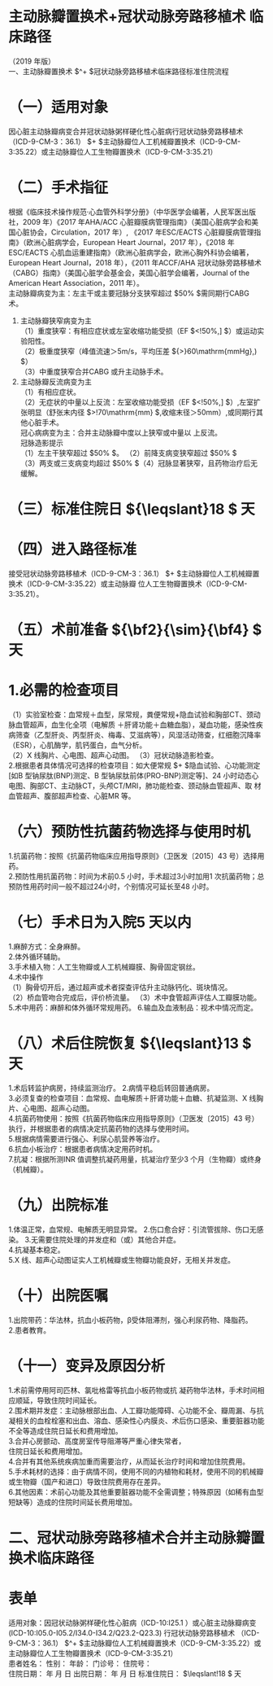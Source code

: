 # 主动脉瓣置换术+冠状动脉旁路移植术 临床路径  
（2019 年版）  
一、主动脉瓣置换术 $^+ $冠状动脉旁路移植术临床路径标准住院流程  
# （一）适用对象  
因心脏主动脉瓣病变合并冠状动脉粥样硬化性心脏病行冠状动脉旁路移植术（ICD-9-CM-3：36.1） $+ $主动脉瓣位人工机械瓣置换术（ICD-9-CM-3:35.22）或主动脉瓣位人工生物瓣置换术（ICD-9-CM-3:35.21）  
# （二）手术指征  
根据《临床技术操作规范·心血管外科学分册》（中华医学会编著，人民军医出版社，2009 年）《2017 年AHA/ACC 心脏瓣膜病管理指南》（美国心脏病学会和美国心脏协会，Circulation，2017 年）, 《2017 年ESC/EACTS 心脏瓣膜病管理指南》（欧洲心脏病学会，European Heart Journal，2017 年），《2018 年ESC/EACTS 心肌血运重建指南》（欧洲心脏病学会，欧洲心胸外科协会编著，European Heart Journal，2018 年），《2011 年ACCF/AHA 冠状动脉旁路移植术（CABG）指南》（美国心脏学会基金会，美国心脏学会编著，Journal of the American Heart Association，2011 年）。  
主动脉瓣病变为主：左主干或主要冠脉分支狭窄超过 $50\% $需同期行CABG 术。  
1. 主动脉瓣狭窄病变为主  
（1）重度狭窄：有相应症状或左室收缩功能受损（EF
$<\!50\%\,] $）或运动实验阳性。  
（2）极重度狭窄（峰值流速＞5m/s，平均压差 ${>}60\mathrm{mmHg}\,) $）  
（3）中重度狭窄合并CABG 或升主动脉手术。  
2. 主动脉瓣反流病变为主  
（1）有相应症状。  
（2）无症状的中量以上反流：左室收缩功能受损（EF
$<\!50\%\,] $）,左室扩张明显（舒张末内径 $>\!70\mathrm{mm} $,收缩末径＞50mm）,或同期行其他心脏手术。  
冠心病病变为主：合并主动脉瓣中度以上狭窄或中量以 上反流。  
冠脉造影提示  
（1）左主干狭窄超过 $50\% $。 （2）前降支病变狭窄超过 $50\% $  
（3）两支或三支病变均超过 $50\% $（4）冠脉显著狭窄，且药物治疗后无缓解。  
# （三）标准住院日 ${\leqslant}18 $ 天  
# （四）进入路径标准  
接受冠状动脉旁路移植术（ICD-9-CM-3：36.1） $+ $主动脉瓣位人工机械瓣置换术（ICD-9-CM-3:35.22）或主动脉瓣 位人工生物瓣置换术（ICD-9-CM-3:35.21）。  
# （五）术前准备 ${\bf2}{\sim}{\bf4} $ 天  
# 1.必需的检查项目  
（1）实验室检查：血常规＋血型，尿常规，粪便常规+隐血试验和胸部CT、颈动脉血管超声，血生化全项（电解质 ＋肝肾功能＋血糖血脂），凝血功能，感染性疾病筛查（乙型肝炎、丙型肝炎、梅毒、艾滋病等），风湿活动筛查，红细胞沉降率（ESR），心肌酶学，肌钙蛋白，血气分析。  
（2）X 线胸片、心电图、超声心动图。 （3）冠状动脉造影检查。  
2.根据患者具体情况可选择的检查项目：如大便常规 $+ $隐血试验、心功能测定[如B 型钠尿肽(BNP)测定、B 型钠尿肽前体(PRO-BNP)测定等]、24 小时动态心电图、胸部CT、主动脉CT，头颅CT/MRI，肺功能检查、颈动脉血管超声、取 材血管超声、腹部超声检查、心脏MR 等。  
# （六）预防性抗菌药物选择与使用时机  
1.抗菌药物：按照《抗菌药物临床应用指导原则》（卫医发〔2015〕43 号）选择用药。  
2.预防性用抗菌药物：时间为术前0.5 小时，手术超过3小时加用1 次抗菌药物；总预防性用药时间一般不超过24小时，个别情况可延长至48 小时。  
# （七）手术日为入院5 天以内  
1.麻醉方式：全身麻醉。  
2.体外循环辅助。  
3.手术植入物：人工生物瓣或人工机械瓣膜、胸骨固定钢丝。  
4.术中操作  
（1）胸骨切开后，通过超声或术者探查评估升主动脉钙化、斑块情况。  
（2）桥血管吻合完成后，评价桥流量。 （3）术中食管超声评估人工瓣膜功能。  
5.术中用药：麻醉和体外循环常规用药。 6.输血及血液制品：视术中情况而定。  
# （八）术后住院恢复 ${\leqslant}13 $ 天  
1.术后转监护病房，持续监测治疗。 2.病情平稳后转回普通病房。  
3.必须复查的检查项目：血常规、血电解质＋肝肾功能＋血糖、抗凝监测、X 线胸片、心电图、超声心动图。  
4.抗菌药物使用：按照《抗菌药物临床应用指导原则》（卫医发〔2015〕43 号）执行，并根据患者的病情决定抗菌药物的选择与使用时间。  
5.根据病情需要进行强心、利尿心肌营养等治疗。  
6.抗血小板治疗：根据患者病情决定用药时机。  
7.抗凝：根据所测INR 值调整抗凝药用量，抗凝治疗至少3 个月（生物瓣）或终身（机械瓣）。  
# （九）出院标准  
1.体温正常，血常规、电解质无明显异常。 2.伤口愈合好：引流管拔除、伤口无感染。 3.无需要住院处理的并发症和（或）其他合并症。  
4.抗凝基本稳定。  
5.X 线、超声心动图证实人工机械瓣或生物瓣功能良好，无相关并发症。  
# （十）出院医嘱  
1.出院带药：华法林，抗血小板药物，β受体阻滞剂，强心利尿药物、降脂药。  
2.患者教育。  
# （十一）变异及原因分析  
1.术前需停用阿司匹林、氯吡格雷等抗血小板药物或抗 凝药物华法林，手术时间相应顺延，导致住院时间延长。  
2.围术期并发症：主动脉根部出血、人工瓣功能障碍、心功能不全、瓣周漏、与抗凝相关的血栓栓塞和出血、溶血、感染性心内膜炎、术后伤口感染、重要脏器功能不全等造成住院日延长和费用增加。  
3.合并心房颤动、高度房室传导阻滞等严重心律失常者，  
住院日延长和费用增加。  
4.合并有其他系统疾病加重而需要治疗，从而延长治疗时间和增加住院费用。  
5.手术耗材的选择：由于病情不同，使用不同的内植物和耗材，使用不同的机械瓣或生物瓣（国产和进口）导致住院费用存在差异。  
6.其他因素：术前心功能及其他重要脏器功能不全需调整；特殊原因（如稀有血型短缺等）造成的住院时间延长费用增加。  
# 二、冠状动脉旁路移植术合并主动脉瓣置换术临床路径  
# 表单  
适用对象：因冠状动脉粥样硬化性心脏病（ICD-10:I25.1 ）或心脏主动脉瓣病变 (ICD-10:I05.0-I05.2/I34.0-I34.2/Q23.2-Q23.3) 行冠状动脉旁路移植术 （ICD-9-CM-3：36.1） $^+ $主动脉瓣位人工机械瓣置换术（ICD-9-CM-3:35.22）或主动脉瓣位人工生物瓣置换术（ICD-9-CM-3:35.21）  
患者姓名：       性别：   年龄：    门诊号：       住院号：  
住院日期：    年    月   日 出院日期：    年    月   日 标准住院日： $\leqslant\!18 $ 天  

